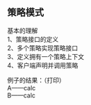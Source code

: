 ## 策略模式  

基本的理解  
1、策略接口的定义  
2、多个策略实现策略接口  
3、定义拥有一个策略上下文  
4、客户端声明并调用策略  

例子的结果：（打印）  
A——calc  
B——calc